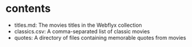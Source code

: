 # contents
* titles.md: The movies titles in the Webflyx collection
* classics.csv: A comma-separated list of classic movies
* quotes: A directory of files containing memorable quotes from movies
